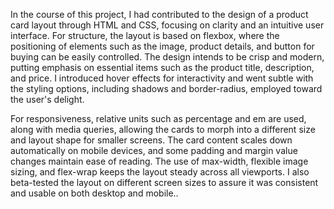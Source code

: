 In the course of this project, I had contributed to the design of a product card layout through HTML and CSS, focusing on clarity and an intuitive user interface. For structure, the layout is based on flexbox, where the positioning of elements such as the image, product details, and button for buying can be easily controlled. The design intends to be crisp and modern, putting emphasis on essential items such as the product title, description, and price. I introduced hover effects for interactivity and went subtle with the styling options, including shadows and border-radius, employed toward the user's delight.

For responsiveness, relative units such as percentage and em are used, along with media queries, allowing the cards to morph into a different size and layout shape for smaller screens. The card content scales down automatically on mobile devices, and some padding and margin value changes maintain ease of reading. The use of max-width, flexible image sizing, and flex-wrap keeps the layout steady across all viewports. I also beta-tested the layout on different screen sizes to assure it was consistent and usable on both desktop and mobile..